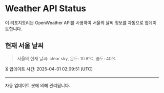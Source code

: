 
# Weather API Status

이 리포지토리는 OpenWeather API를 사용하여 서울의 날씨 정보를 자동으로 업데이트합니다.

## 현재 서울 날씨
> 서울의 현재 날씨: clear sky, 온도: 10.8°C, 습도: 40%

⏳ 업데이트 시간: 2025-04-01 02:09:51 (UTC)

---
자동 업데이트 봇에 의해 관리됩니다.

